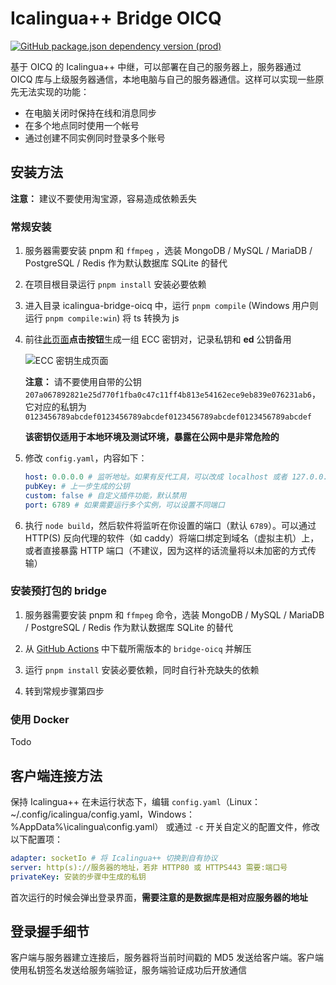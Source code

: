 # Icalingua++ Bridge OICQ

[![GitHub package.json dependency version (prod)](https://img.shields.io/github/package-json/dependency-version/Icalingua-plus-plus/Icalingua-plus-plus/oicq-icalingua-plus-plus?filename=icalingua-bridge-oicq%2Fpackage.json)](https://github.com/takayama-lily/oicq)

基于 OICQ 的 Icalingua++ 中继，可以部署在自己的服务器上，服务器通过 OICQ 库与上级服务器通信，本地电脑与自己的服务器通信。这样可以实现一些原先无法实现的功能：

-   在电脑关闭时保持在线和消息同步
-   在多个地点同时使用一个帐号
-   通过创建不同实例同时登录多个账号

## 安装方法

**注意：**
建议不要使用淘宝源，容易造成依赖丢失

### 常规安装

1. 服务器需要安装 pnpm 和 `ffmpeg` ，选装 MongoDB / MySQL / MariaDB / PostgreSQL / Redis 作为默认数据库 SQLite 的替代

2. 在项目根目录运行 `pnpm install` 安装必要依赖

3. 进入目录 icalingua-bridge-oicq 中，运行 `pnpm compile` (Windows 用户则运行 `pnpm compile:win`) 将 ts 转换为 js

4. 前往[此页面](https://paulmillr.com/ecc/)**点击按钮**生成一组 ECC 密钥对，记录私钥和 **ed** 公钥备用

    ![ECC 密钥生成页面](https://user-images.githubusercontent.com/72498396/197397311-e07fe4fe-e1f2-4649-87c6-83917a21f88b.png)

    **注意：**
    请不要使用自带的公钥 `207a067892821e25d770f1fba0c47c11ff4b813e54162ece9eb839e076231ab6`，它对应的私钥为 `0123456789abcdef0123456789abcdef0123456789abcdef0123456789abcdef`

    **该密钥仅适用于本地环境及测试环境，暴露在公网中是非常危险的**

5. 修改 `config.yaml`，内容如下：

    ```yaml
    host: 0.0.0.0 # 监听地址。如果有反代工具，可以改成 localhost 或者 127.0.0.1
    pubKey: # 上一步生成的公钥
    custom: false # 自定义插件功能，默认禁用
    port: 6789 # 如果需要运行多个实例，可以设置不同端口
    ```

6. 执行 `node build`，然后软件将监听在你设置的端口（默认 `6789`）。可以通过 HTTP(S) 反向代理的软件（如 caddy）将端口绑定到域名（虚拟主机）上，或者直接暴露 HTTP 端口（不建议，因为这样的话流量将以未加密的方式传输）

### 安装预打包的 bridge

1. 服务器需要安装 pnpm 和 `ffmpeg` 命令，选装 MongoDB / MySQL / MariaDB / PostgreSQL / Redis 作为默认数据库 SQLite 的替代

2. 从 [GitHub Actions](https://github.com/Icalingua-plus-plus/Icalingua-plus-plus/actions) 中下载所需版本的 `bridge-oicq` 并解压

3. 运行 `pnpm install` 安装必要依赖，同时自行补充缺失的依赖

4. 转到常规步骤第四步

### 使用 Docker

Todo

## 客户端连接方法

保持 Icalingua++ 在未运行状态下，编辑 `config.yaml`（Linux：~/.config/icalingua/config.yaml，Windows：%AppData%\icalingua\config.yaml） 或通过 `-c` 开关自定义的配置文件，修改以下配置项：

```yaml
adapter: socketIo # 将 Icalingua++ 切换到自有协议
server: http(s)://服务器的地址，若非 HTTP80 或 HTTPS443 需要:端口号
privateKey: 安装的步骤中生成的私钥
```

首次运行的时候会弹出登录界面，**需要注意的是数据库是相对应服务器的地址**

## 登录握手细节

客户端与服务器建立连接后，服务器将当前时间戳的 MD5 发送给客户端。客户端使用私钥签名发送给服务端验证，服务端验证成功后开放通信
